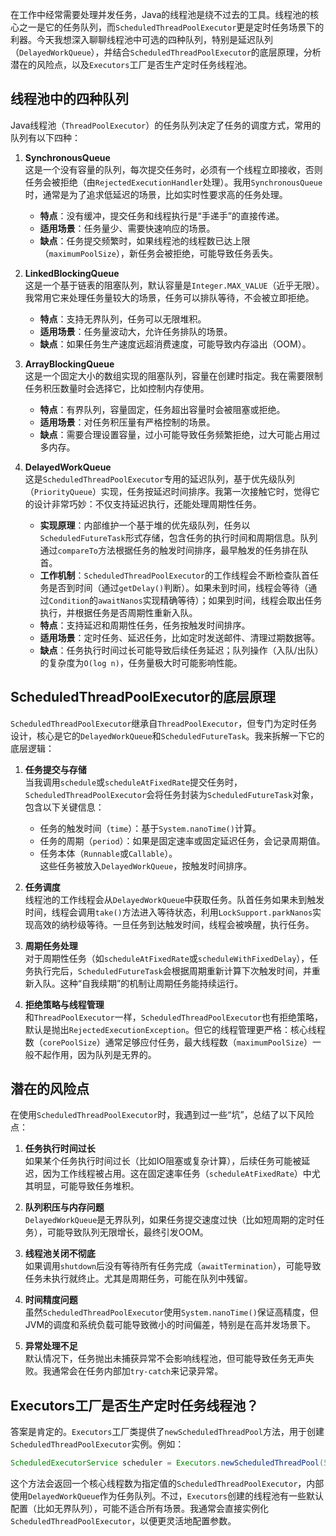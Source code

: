 在工作中经常需要处理并发任务，Java的线程池是绕不过去的工具。线程池的核心之一是它的任务队列，而`ScheduledThreadPoolExecutor`更是定时任务场景下的利器。今天我想深入聊聊线程池中可选的四种队列，特别是延迟队列（`DelayedWorkQueue`），并结合`ScheduledThreadPoolExecutor`的底层原理，分析潜在的风险点，以及`Executors`工厂是否生产定时任务线程池。

## 线程池中的四种队列

Java线程池（`ThreadPoolExecutor`）的任务队列决定了任务的调度方式，常用的队列有以下四种：

1. **SynchronousQueue**  
   这是一个没有容量的队列，每次提交任务时，必须有一个线程立即接收，否则任务会被拒绝（由`RejectedExecutionHandler`处理）。我用`SynchronousQueue`时，通常是为了追求低延迟的场景，比如实时性要求高的任务处理。  
   - **特点**：没有缓冲，提交任务和线程执行是“手递手”的直接传递。  
   - **适用场景**：任务量少、需要快速响应的场景。  
   - **缺点**：任务提交频繁时，如果线程池的线程数已达上限（`maximumPoolSize`），新任务会被拒绝，可能导致任务丢失。

2. **LinkedBlockingQueue**  
   这是一个基于链表的阻塞队列，默认容量是`Integer.MAX_VALUE`（近乎无限）。我常用它来处理任务量较大的场景，任务可以排队等待，不会被立即拒绝。  
   - **特点**：支持无界队列，任务可以无限堆积。  
   - **适用场景**：任务量波动大，允许任务排队的场景。  
   - **缺点**：如果任务生产速度远超消费速度，可能导致内存溢出（OOM）。

3. **ArrayBlockingQueue**  
   这是一个固定大小的数组实现的阻塞队列，容量在创建时指定。我在需要限制任务积压数量时会选择它，比如控制内存使用。  
   - **特点**：有界队列，容量固定，任务超出容量时会被阻塞或拒绝。  
   - **适用场景**：对任务积压量有严格控制的场景。  
   - **缺点**：需要合理设置容量，过小可能导致任务频繁拒绝，过大可能占用过多内存。

4. **DelayedWorkQueue**  
   这是`ScheduledThreadPoolExecutor`专用的延迟队列，基于优先级队列（`PriorityQueue`）实现，任务按延迟时间排序。我第一次接触它时，觉得它的设计非常巧妙：不仅支持延迟执行，还能处理周期性任务。  
   - **实现原理**：内部维护一个基于堆的优先级队列，任务以`ScheduledFutureTask`形式存储，包含任务的执行时间和周期信息。队列通过`compareTo`方法根据任务的触发时间排序，最早触发的任务排在队首。  
   - **工作机制**：`ScheduledThreadPoolExecutor`的工作线程会不断检查队首任务是否到时间（通过`getDelay()`判断）。如果未到时间，线程会等待（通过`Condition`的`awaitNanos`实现精确等待）；如果到时间，线程会取出任务执行，并根据任务是否周期性重新入队。  
   - **特点**：支持延迟和周期性任务，任务按触发时间排序。  
   - **适用场景**：定时任务、延迟任务，比如定时发送邮件、清理过期数据等。  
   - **缺点**：任务执行时间过长可能导致后续任务延迟；队列操作（入队/出队）的复杂度为`O(log n)`，任务量极大时可能影响性能。

## ScheduledThreadPoolExecutor的底层原理

`ScheduledThreadPoolExecutor`继承自`ThreadPoolExecutor`，但专门为定时任务设计，核心是它的`DelayedWorkQueue`和`ScheduledFutureTask`。我来拆解一下它的底层逻辑：

1. **任务提交与存储**  
   当我调用`schedule`或`scheduleAtFixedRate`提交任务时，`ScheduledThreadPoolExecutor`会将任务封装为`ScheduledFutureTask`对象，包含以下关键信息：  
   - 任务的触发时间（`time`）：基于`System.nanoTime()`计算。  
   - 任务的周期（`period`）：如果是固定速率或固定延迟任务，会记录周期值。  
   - 任务本体（`Runnable`或`Callable`）。  
   这些任务被放入`DelayedWorkQueue`，按触发时间排序。

2. **任务调度**  
   线程池的工作线程会从`DelayedWorkQueue`中获取任务。队首任务如果未到触发时间，线程会调用`take()`方法进入等待状态，利用`LockSupport.parkNanos`实现高效的纳秒级等待。一旦任务到达触发时间，线程会被唤醒，执行任务。

3. **周期任务处理**  
   对于周期性任务（如`scheduleAtFixedRate`或`scheduleWithFixedDelay`），任务执行完后，`ScheduledFutureTask`会根据周期重新计算下次触发时间，并重新入队。这种“自我续期”的机制让周期任务能持续运行。

4. **拒绝策略与线程管理**  
   和`ThreadPoolExecutor`一样，`ScheduledThreadPoolExecutor`也有拒绝策略，默认是抛出`RejectedExecutionException`。但它的线程管理更严格：核心线程数（`corePoolSize`）通常足够应付任务，最大线程数（`maximumPoolSize`）一般不起作用，因为队列是无界的。

## 潜在的风险点

在使用`ScheduledThreadPoolExecutor`时，我遇到过一些“坑”，总结了以下风险点：

1. **任务执行时间过长**  
   如果某个任务执行时间过长（比如IO阻塞或复杂计算），后续任务可能被延迟，因为工作线程被占用。这在固定速率任务（`scheduleAtFixedRate`）中尤其明显，可能导致任务堆积。

2. **队列积压与内存问题**  
   `DelayedWorkQueue`是无界队列，如果任务提交速度过快（比如短周期的定时任务），可能导致队列无限增长，最终引发OOM。

3. **线程池关闭不彻底**  
   如果调用`shutdown`后没有等待所有任务完成（`awaitTermination`），可能导致任务未执行就终止。尤其是周期任务，可能在队列中残留。

4. **时间精度问题**  
   虽然`ScheduledThreadPoolExecutor`使用`System.nanoTime()`保证高精度，但JVM的调度和系统负载可能导致微小的时间偏差，特别是在高并发场景下。

5. **异常处理不足**  
   默认情况下，任务抛出未捕获异常不会影响线程池，但可能导致任务无声失败。我通常会在任务内部加`try-catch`来记录异常。

## Executors工厂是否生产定时任务线程池？

答案是肯定的。`Executors`工厂类提供了`newScheduledThreadPool`方法，用于创建`ScheduledThreadPoolExecutor`实例。例如：

```java
ScheduledExecutorService scheduler = Executors.newScheduledThreadPool(5);
```

这个方法会返回一个核心线程数为指定值的`ScheduledThreadPoolExecutor`，内部使用`DelayedWorkQueue`作为任务队列。不过，`Executors`创建的线程池有一些默认配置（比如无界队列），可能不适合所有场景。我通常会直接实例化`ScheduledThreadPoolExecutor`，以便更灵活地配置参数。
